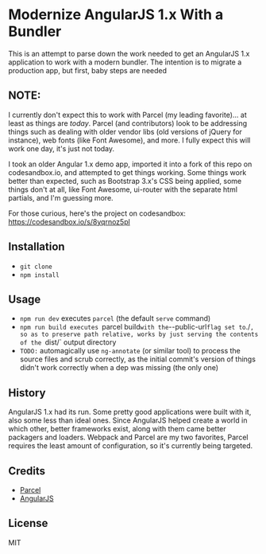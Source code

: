 # Modernize AngularJS 1.x With a Bundler

This is an attempt to parse down the work needed to get an AngularJS 1.x application to work with a modern bundler. The intention is to migrate a production app, but first, baby steps are needed

## NOTE:

I currently don't expect this to work with Parcel (my leading favorite)... at least as things are _today_. Parcel (and contributors) look to be addressing things such as dealing with older vendor libs (old versions of jQuery for instance), web fonts (like Font Awesome), and more. I fully expect this will work one day, it's just not today.

I took an older Angular 1.x demo app, imported it into a fork of this repo on codesandbox.io, and attempted to get things working. Some things work better than expected, such as Bootstrap 3.x's CSS being applied, some things don't at all, like Font Awesome, ui-router with the separate html partials, and I'm guessing more.

For those curious, here's the project on codesandbox:
https://codesandbox.io/s/8yqrnoz5pl

## Installation

- `git clone`
- `npm install`

## Usage

- `npm run dev` executes `parcel` (the default `serve` command)
- `npm run build executes `parcel build` with the `--public-url` flag set to `./`, so as to preserve path relative, works by just serving the contents of the `dist/` output directory
- `TODO:` automagically use `ng-annotate` (or similar tool) to process the source files and scrub correctly, as 
the 
initial commit's version of things didn't work correctly when a dep was missing (the only one)

## History

AngularJS 1.x had its run. Some pretty good applications were built with it, also some less than ideal ones. Since AngularJS helped create a world in which other, better frameworks exist, along with them came better packagers and loaders. Webpack and Parcel are my two favorites, Parcel requires the least amount of configuration, so it's currently being targeted.

## Credits

- [Parcel](https://parceljs.org/)
- [AngularJS](https://angularjs.org/)

## License

MIT
